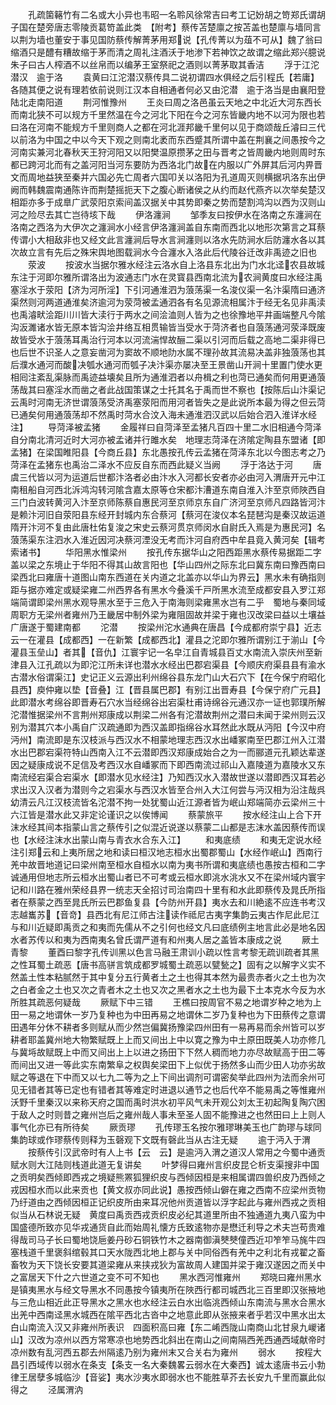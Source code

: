 <!-- { "loadSidebar": true } -->
　　孔疏箘簵竹有二名或大小异也韦昭一名聆风徐常吉曰考工记妢胡之笴郑氏谓胡子国在楚旁唐志零陵贡葛笴盖此类　【附考】蔡传苫楚廪之按苫盖也楚廪与墙同言以荆为墙也董安于事见国防蔡传解菁茅用郑说【孔传菁以为葅不可从】魏了翁曰缩酒只是醴有糟故缩于茅而清之周礼注酒沃于地渗下若神饮之故谓之缩此郑兴臆说朱子曰古人榨酒不以丝帛而以编茅王室祭祀之酒则以菁茅取其香洁
　　浮于江沱潜汉　逾于洛
　　袁黄曰江沱潜汉蔡传具二说初谓四水俱经之后引程氏【若庸】各随其便之说有理若依前说则江汉本自相通者何必又由沱潜　逾于洛当是由襄阳登陆北走南阳道
　　荆河惟豫州
　　王炎曰周之洛邑虽云天地之中北近大河东西长而南北狭不可以规方千里然温在今之河北下阳在今之河东皆畿内地不以河为限也若曰洛在河南不能规方千里则商人之都在河北涯邦畿千里何以见于商颂哉丘濬曰三代以前洛为中国之中以今天下观之则南北袤而东西蹙其所谓中盖在荆襄之间愚按今之河南实兼河北春秋天王狩河阳又以阳樊温原攒茅之田与晋考之皆周畿内地则周时东都已跨河北而有之盖河阳当河东要防为西洛北门故在内服以广外屏其后河内畀晋文而周地益狭至秦并六国必先亡周者六国叩关以洛阳为孔道周灭则横据巩洛东出伊阙而韩魏震南通陈许而荆楚摇扼天下之腹心断诸侯之从约而赵代燕齐以次举矣楚汉相距亦多于成臯广武荥阳京索间盖汉据关中其势即秦之势而楚割鸿沟以西为汉则山河之险尽去其亡岂待垓下哉
　　伊洛瀍涧
　　邹季友曰按伊水在洛南之东瀍涧在洛南之西洛为大伊次之瀍涧水小经言伊洛瀍涧盖自东南而西北以地形次第言之耳蔡传谓小大相敌非也又经文此言瀍涧后导水言涧瀍则以洛水先防涧水后防瀍水各以其次故立言有先后之殊宋舆地图载涧水今合瀍水入洛此后代陵谷迁改非禹迹之旧也
　　荥波
　　按波水当据尔雅水经注云洛水自上洛县东北出为门水北迳农县故城东注于河即尔雅所谓洛出为波通志门水在灵寳县西南北流为农涧黄度曰水经注禹塞淫水于荥阳【济为河所淫】下引河通淮泗为蒗荡渠一名浚仪渠一名汴渠隋曰通济渠然则河两道通淮矣济逾河为荥菏被孟通泗各有名见源流相属汴于经无名见非禹渎也禹濬畎浍距川川皆大渎行于两水之间浍洫则人皆为之也徐豫地平井画端整凡今隂沟汳濉诸水皆无原本皆沟浍井络互相贯输皆当受水于菏济者也自蒗荡通河荥泽既废故皆受水于蒗荡耳禹治行河本以河流湍悍故酾二渠以引河而后载之高地二渠非得已也后世不识圣人之意妄凿河为窦故不顺地阞水属不理孙故其流易决盖非独蒗荡也其后濮水通河而酸决瓠水通河而瓠子决汴渠亦屡决至王景凿山开涧十里置门使水更相囘注紊乱渠脉而禹迹益壊矣且所为通淮泗者以舟楫之利也菏已通矣而何用更通蒗荡哉其曰塞淫水而凿之者此战国策谋之士托其名于禹而世不察也【按陈后山汴渠记云禹时河南无济世谓蒗荡受济禹塞荥阳而用河者皆失之是此说所本最为得之但云菏已通矣何用通蒗荡却不然禹时菏水合汶入海未通淮泗汉武以后始合泗入淮详水经注】
　　导菏泽被孟猪
　　金履祥曰自菏泽至孟猪凡百四十里二水旧相通今菏泽自分南北清河近时大河亦被孟诸并行雎水矣　地理志菏泽在济隂定陶县东盟诸【即孟猪】在梁国睢阳县【今商丘县】东北愚按孔传云孟猪在菏泽东北以今图志考之乃菏泽在孟猪东也禹治二泽水不应反自东而西此疑义当阙
　　浮于洛达于河
　　唐虞三代皆以河为运道后世都汴洛者必由汴水入河都长安者亦必由河入渭唐开元中江南租船自河西北泝鸿沟转河隂含嘉太原等仓宋都汴漕道东南自淮入汴至京师陜西自三门白波转黄河入汴至京师陈蔡自惠民河至京师京东自广济河至京师凡四路皆河汴是赖汴河旧自荥阳县东经开封城内东合蔡河【蔡河在浚仪本名琵琶沟是秦汉故运道隋开汴河不复由此唐杜佑复浚之宋史云蔡河贯京师闵水自尉氏入焉是为惠民河】名蒗荡渠东注泗水入淮近因河决蔡河湮没无考而汴河自府西中牟县竟入黄河矣【辑考索诸书】
　　华阳黑水惟梁州
　　按孔传东据华山之阳西距黑水蔡传易据距二字盖以梁之东境止于华阳不得其山故言阳也【华山四州之际东北曰冀东南曰豫西南曰梁西北曰雍唐十道图山南东西道在关内道之北盖亦以华山为界云】黑水未有确指则距与据亦难定或疑梁雍二州西界各有黑水今叠溪千戸所黑水流至成都安县入罗江郑端简谓即梁州黑水观导黑水至于三危入于南海则梁雍黑水岂有二乎　蜀地与秦同域周职方无梁州者雍州乃王畿居中制外梁为雍阻固故并梁于雍也汉改梁曰益以土壤益广唐遂于蜀建南都
　　沱潜
　　按梁州沱水通典在唐昌【今成都府崇宁县】近志云一在灌县【成都西】一在新繁【成都西北】灌县之沱即尔雅所谓别江于湔山【今灌县玉垒山】者其【音仇】江寰宇记一名皁江自青城县百丈水南流入崇庆州至新津县入江孔疏以为即沱江所未详也潜水水经出巴郡宕渠县【今顺庆府渠县县有渝水古潜水俗谓渠江】史记正义云源出利州绵谷县东龙门山大石穴下【在今保宁府昭化县西】庾仲雍以垫【音叠】江【晋县属巴郡】有别江出晋寿县【今保宁府广元县】此即潜水考绵谷即晋寿石穴水当经绵谷出宕渠杜甫诗绵谷元通汉亦一证也郭璞所解沱潜惟据梁州不言荆州郑康成以荆梁二州各有沱潜故荆州之潜曰未闻于梁州则云汉别为潜其穴本小禹自广汉疏通即为西汉盖即指绵谷水耳然此水既从沔阳【今汉中府沔州】南流即是东汉枝派与西汉水不相蒙地理志西汉水出嶓冢南至巴郡江州入江潜水出巴郡宕渠符特山西南入江不云潜即西汉郑康成始合之为一而郦道元孔颖达辈遂因之疑康成说不足信及考西汉水自嶓冢而下即西南流过祁山入嘉陵道为嘉陵水又东南流经宕渠合宕渠水【即潜水见水经注】乃知西汉水入潜故世遂以潜即西汉耳若必求出汉入汉者为潜则今之宕渠水与西汉水皆至合州入大江何尝与沔汉相为沿注哉呉幼清云凡江汉枝流皆名沱潜不拘一处犹蜀山近江源者皆为岷山郑端简亦云梁州三十六江皆是潜水此又非定论谨识之以俟博闻
　　蔡蒙旅平
　　按水经注山上合下开沫水经其间本指蒙山言之蔡传引之似混近说遂以蔡蒙二山都是志沫水盖因蔡传而误也【水经注沫水出蒙山南与青衣水合东入江】
　　和夷底绩
　　和夷无定说水经注引郑云和上夷所居之地和读曰桓汉地志桓水出蜀郡蜀山【水经作岷山】西南行羌中故晋地道记曰梁州南至桓水自桓水以南为夷书所谓和夷底绩也愚按古桓和二字诚通用但地志所云桓水出蜀山者已不可考或云桓水即洮水洮水又不在梁州域内寰宇记和川路在雅州荣经县界一统志天全招讨司治南四十里有和水此即蔡传及晁氏所指者在蔡蒙之西至晁氏所云巴郡鱼复县【今防州开县】夷水去和川絶逺不应连书考汉志越巂苏【音竒】县西北有尼江师古注读作祗尼古夷字集韵云夷古作尼此尼江与和川近疑即禹贡之和夷而先儒从不之引何也经文凡曰底绩例主地言此必是地名因水者苏传以和夷为西南夷名曾氏谓严道有和州夷人居之盖皆本康成之说
　　厥土青黎
　　董酉曰黎字孔传训黑以色言马融王肃训小疏以性言考黎无疏训疏者其黑之性耳蜀土疏恶【唐书高骈言筑成都罗城蜀土疏恶以甓甃之】固有之以解字义实不然盖土性本粘腻然于其中复分五行黄者土之土也得其本然为最贵赤者火之土也为次之白者金之土也又次之青者木之土也又次之黑者水之土也为最下土本克水今反为水所胜其疏恶何疑哉
　　厥赋下中三错
　　王樵曰按周官不易之地谓岁种之地为上田一易之地谓休一岁乃复种也为中田再易之地谓休二岁乃复种也为下田蔡传之意谓田遇年分休不耕者多则赋从而少然岂偏冀扬豫梁四州田有一易再易而余州皆可以岁耕者耶盖冀州地大物繁赋既上上而又间出上中以寛之豫为中土原田既美人功亦修几与冀埓故赋既上中而又间出上上以进之扬田下下然人稠而地力亦尽故赋高于田二等而间出又进一等此实东南繁阜之权舆矣梁田下上似优于扬然多山而少田人功亦劣故赋之等退在下中而又以七九二等为之上下间出调剂可谓密矣举此四州为法而余州可见无错者其等已定也有错者其等难定时进退以通节之也后代卒不能易禹之等惟雍州沃野千里秦汉以来称天府之国而禹时洪水初平风气未开观公刘太王初起陶复陶穴困于敌人之时则昔之雍州岂后之雍州哉人事未至圣人固不能豫进之也然田曰上上则人事气化亦已有所待矣
　　厥贡璆
　　孔传璆玉名按尔雅璆琳美玉也广韵璆与球同集韵球或作璆蔡传则释为玉磬观下文既有磬此当从古注无疑
　　逾于沔入于渭
　　按蔡传引汉武帝时有人上书【云　云】是逾沔入渭之道汉人常用之今蜀中通贡赋水则大江陆则栈道此道无复讲矣
　　叶梦得曰雍州言织皮昆仑析支渠搜非中国之贡明矣西倾即西戎之境疑熊罴狐狸织皮与西倾因桓是来相属谓四兽织皮乃西倾之戎因桓水而以此来贡也【黄文叔亦同此说】愚按西倾山僻在雍之西南不应梁州贡物乃纡道由之西倾因桓正记织皮所由来耳况他州贡道皆以浮字起此与雍州西戎之贡相似当从石林说无疑　黄度曰禹贡西戎贡织皮必纪其道里所由不独通道九夷八蛮为中国盛德所致亦见华戎通货自此而始周礼懐方氏致逺物亦是懋迁利导之术夫岂苟贵难得哉司马子长曰蜀地饶巵姜丹砂石铜铁竹木之器南御滇僰僰僮西近卭笮笮马旄牛四塞栈道千里褒斜绾毂其口天水陇西北地上郡与关中同俗西有羌中之利北有戎翟之畜畜牧为天下饶长安要其道梁雍从来挟戎狄为富故周人建国并梁于雍汉遂因之而关中之富居天下什之六世道之变不可不知也
　　黑水西河惟雍州
　　郑晓曰雍州黑水是镇夷黑水与经文导黑水不同愚按今镇夷所在陜西行都司城西北三百里即汉张掖地与三危山相近此正导黑水之黑水也水经注云白水出临洮西倾山东南流与黑水合黑水出羌中西南迳黑水城西在隂平西北古沓中之地意此即从张掖来者乎若汉中黑水出太白山南流入汉又非雍州所表识　四面积高曰雍【东二崤西陇山南商山北甘泉九嵕诸山】汉改为凉州以西方常寒凉也地势西北斜出在南山之间南隔西羌西通西域献帝时凉州数有乱河西五郡去州隔逺乃别为雍州末又合关右为雍州
　　弱水
　　按程大昌引西域传以弱水在条支【条支一名大秦魏畧云弱水在大秦西】诚太逺唐书云小勃律王居孽多城临沙【音娑】夷水沙夷水即弱水也不能胜草芥去长安九千里而赢此似得之
　　泾属渭汭

